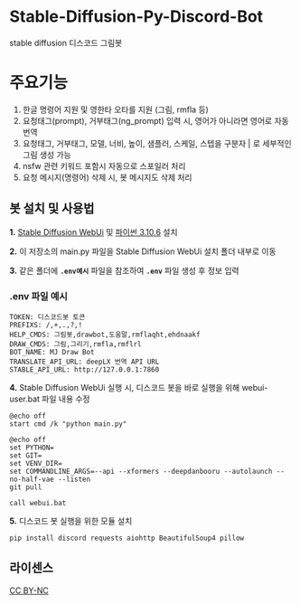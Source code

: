 # Stable-Diffusion-Py-Discord-Bot

stable diffusion 디스코드 그림봇

# 주요기능

1. 한글 명령어 지원 및 영한타 오타를 지원 (그림, rmfla 등)
2. 요청태그(prompt), 거부태그(ng_prompt) 입력 시, 영어가 아니라면 영어로 자동 번역
3. 요청태그, 거부태그, 모델, 너비, 높이, 샘플러, 스케일, 스텝을 구분자 | 로 세부적인 그림 생성 가능
4. nsfw 관련 키워드 포함시 자동으로 스포일러 처리
5. 요청 메시지(명령어) 삭제 시, 봇 메시지도 삭제 처리

## **봇 설치 및 사용법**

**1.** [Stable Diffusion WebUi](https://github.com/AUTOMATIC1111/stable-diffusion-webui) 및 [파이썬 3.10.6](https://www.python.org/downloads/release/python-3106/) 설치 

**2.** 이 저장소의 main.py 파일을 Stable Diffusion WebUi 설치 폴더 내부로 이동

**3.** 같은 폴더에 **`.env예시`** 파일을 참조하여 **`.env`** 파일 생성 후 정보 입력 

### .env 파일 예시

```env
TOKEN: 디스코드봇 토큰
PREFIXS: /,+,.,?,!
HELP_CMDS: 그림봇,drawbot,도움말,rmflaqht,ehdnaakf
DRAW_CMDS: 그림,그리기,rmfla,rmflrl
BOT_NAME: MJ Draw Bot
TRANSLATE_API_URL: deepLX 번역 API URL
STABLE_API_URL: http://127.0.0.1:7860
```

**4.** Stable Diffusion WebUi 실행 시, 디스코드 봇을 바로 실행을 위해 webui-user.bat 파일 내용 수정<br/>
```shell
@echo off
start cmd /k "python main.py" 

@echo off
set PYTHON=
set GIT=
set VENV_DIR=
set COMMANDLINE_ARGS=--api --xformers --deepdanbooru --autolaunch --no-half-vae --listen
git pull

call webui.bat

```

**5.** 디스코드 봇 실행을 위한 모듈 설치<br/>
```shell
pip install discord requests aiohttp BeautifulSoup4 pillow
```

## 라이센스

[CC BY-NC](https://creativecommons.org/licenses/by-nc/2.0)
